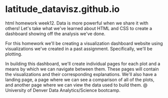 # latitude_datavisz.github.io
html homework week12.
Data is more powerful when we share it with others! Let's take what we've learned about HTML and CSS to create a dashboard showing off the analysis we've done.

For this homework we'll be creating a visualization dashboard website using visualizations we've created in a past assignment. Specifically, we'll be plotting. 

In building this dashboard, we'll create individual pages for each plot and a means by which we can navigate between them. These pages will contain the visualizations and their corresponding explanations. We'll also have a landing page, a page where we can see a comparison of all of the plots, and another page where we can view the data used to build them.
@ University of Denver Data Analytics/Science bootcamp. 

